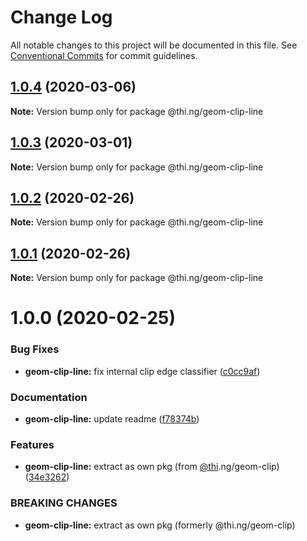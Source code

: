 # Change Log

All notable changes to this project will be documented in this file.
See [Conventional Commits](https://conventionalcommits.org) for commit guidelines.

## [1.0.4](https://github.com/thi-ng/umbrella/compare/@thi.ng/geom-clip-line@1.0.3...@thi.ng/geom-clip-line@1.0.4) (2020-03-06)

**Note:** Version bump only for package @thi.ng/geom-clip-line





## [1.0.3](https://github.com/thi-ng/umbrella/compare/@thi.ng/geom-clip-line@1.0.2...@thi.ng/geom-clip-line@1.0.3) (2020-03-01)

**Note:** Version bump only for package @thi.ng/geom-clip-line





## [1.0.2](https://github.com/thi-ng/umbrella/compare/@thi.ng/geom-clip-line@1.0.1...@thi.ng/geom-clip-line@1.0.2) (2020-02-26)

**Note:** Version bump only for package @thi.ng/geom-clip-line





## [1.0.1](https://github.com/thi-ng/umbrella/compare/@thi.ng/geom-clip-line@1.0.0...@thi.ng/geom-clip-line@1.0.1) (2020-02-26)

**Note:** Version bump only for package @thi.ng/geom-clip-line





# 1.0.0 (2020-02-25)


### Bug Fixes

* **geom-clip-line:** fix internal clip edge classifier ([c0cc9af](https://github.com/thi-ng/umbrella/commit/c0cc9af93293b3e68e9d5724874039e16bd6835e))


### Documentation

* **geom-clip-line:** update readme ([f78374b](https://github.com/thi-ng/umbrella/commit/f78374bec7dfe6227faaf699ab51e9a129ade922))


### Features

* **geom-clip-line:** extract as own pkg (from [@thi](https://github.com/thi).ng/geom-clip) ([34e3262](https://github.com/thi-ng/umbrella/commit/34e3262f8784df44f4adb729110d37513fccdfb3))


### BREAKING CHANGES

* **geom-clip-line:** extract as own pkg (formerly @thi.ng/geom-clip)

